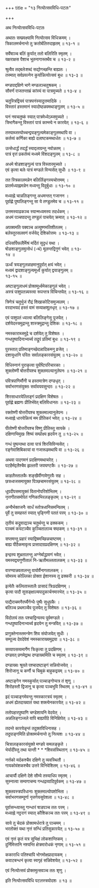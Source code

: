 +++
title = "१३ नित्योत्सवविधि-पटलः"

+++
  
  
  
अथ नित्योत्सवविधि-पटलः  
  
अथातः सम्प्रवक्ष्यामि नित्योत्सव विधिक्रमम् ।  
त्रिकालमर्चनान्ते तु क्रतोर्बलिरुदाहृतम् ॥ १३-१ ॥  
  
सर्वेषाञ्च बलिं कुर्यात् ततो बलिरिति स्मृतम् ।  
यक्षराक्षस पैशाच भूतनागास्तथैव च ॥ १३-२ ॥  
  
श्रुत्वैव तद्बलेःशब्दं सद्योगच्छन्ति बाह्यतः ।  
तस्मात् सर्वप्रयत्नेन कुर्यान्नित्योत्सवं बुधः ॥ १३-३ ॥  
  
मण्डपाद्दक्षिणे भागे मण्डलञ्चतुश्रकम् ।  
सौवर्णं राजतन्ताम्रं कांस्यं वा पात्रमुच्यते ॥ १३-४ ॥  
  
चतुस्त्रिद्वियवं पात्रघनंस्यादुत्तमादिके ।  
विस्तारं हस्तमानं स्यादोष्ठन्नवमथाङ्गुलम् ॥ १३-५ ॥  
  
घनं नवचतुष्कं स्यात् पात्रमेध्येऽब्जमुच्यते ।  
त्रिभागैकन्तु विस्तारं पात्रं काम्स्ये न कारयेत् ॥ १३-६ ॥  
  
तस्याब्जस्योच्चन्द्व्यङ्गुल्यमेकाङ्गुलमथापि वा ।  
कर्तव्यं कर्णिका बाह्ये दलाष्टकमथार्धतः ॥ १३-७ ॥  
  
उत्सेधार्द्धं तदर्द्धं स्याद्दलाग्रन्तु नवोन्नतम् ।  
पात्रं वृत्तं प्रकर्तव्यं मध्यमे विंशदङ्गुलम् ॥ १३-८ ॥  
  
अधमे षोडशाङ्गुल्यं पात्र विस्तारमुच्यते ।  
एवं कृत्वा बलेः पात्रं मण्डले विन्यसेत् सुधीः ॥ १३-९ ॥  
  
तत स्त्रिकालमन्नेन बलिर्लिङ्गस्यचोत्तमम् ।  
प्रातर्मध्याह्नमन्नेन मध्यन्तु विदुर्बुधाः ॥ १३-१० ॥  
  
मध्याह्ने चान्नलिङ्गन्तु अधमन्तत् गजानन ।  
पूर्वाह्णे पुष्पलिङ्गन्तु सा ये तण्डुलमेव च ॥ १३-११ ॥  
  
उत्तमस्याढकञ्च स्यान्मध्यमस्य तदर्धकम् ।  
अधमं पञ्चपादन्तु तण्डुलं पाचयेत् क्रमात् ॥ १३-१२ ॥  
  
अपक्वमति पक्वञ्च अत्युष्णमतिशीतलम् ।  
बलेस्तुरसलवणं वर्जयेद् देशिकोत्तमः ॥ १३-१३ ॥  
  
दधिसर्पिफलैर्मिश्रं मर्दितं सुदृधं यथा ।  
षोडशाङ्गुलमुत्सेधं (-थं) मूलन्तद्विगुणं भवेत् ॥ १३-  
१४ ॥  
  
ऊर्ध्वं त्रयङ्गुलन्नाहमानुपूर्वात् क्षयं भवेत् ।  
मध्यमं द्वादशाङ्गुल्यमूर्ध्वं कुर्यात् द्वयाङ्गुलम् ॥   
१३-१५ ॥  
  
अष्टाङ्गुलाधमं प्रोक्तमूर्ध्वमेकाङ्गुलं भवेत् ।  
अस्त्रं पाशुपतन्न्यस्त्वा रूपन्तत्र विचिन्तयेत् ॥ १३-१६ ॥  
  
त्रिणेत्रं चतुर्भुजं रौद्रं शिखाकोटिसमुज्वलम् ।  
वरदाभयदं हस्तं वामं सव्याक्षशूलधृत् ॥ १३-१७ ॥  
  
एवं पाशुपतं ध्यात्वा बलिलिङ्गेसु पूजयेत् ।  
दर्शयेदस्त्रमुद्रान्तु शास्त्रमुद्रान्तु देशिकः ॥ १३-१८ ॥  
  
नमस्काराब्जमुद्रे च दर्शयेत् तु विशेषतः ।  
गन्धपुष्पादिनाभ्यर्च्य तद्रूपं प्रतिमां बुधः ॥ १३-१९ ॥  
  
पुरस्तात् प्रतिमाङ्गच्छेदन्नादिकमनु व्रजेत् ।  
दशायुधानि परितः सर्वालङ्कारसंयुतम् ॥ १३-२० ॥  
  
विधिस्नानं पुराकृत्वा पुर्यष्टिपरिचारकाः ।  
शुक्लोष्णी षोत्तरीयश्च शुक्लमाल्यानुलेपनः ॥ १३-२१ ॥  
  
पवित्रपाणिर्मौनी च हस्तमात्रेण दण्डधृत् ।  
सर्वाभरणसंयुक्तः सर्वावयवसुन्दरः ॥ १३-२२ ॥  
  
शिरसाधारयेल्लिङ्गं प्रदक्षिण विशेषतः ।  
पूर्वाह्णे ब्रह्मणः प्रीतिर्भवेत् बलिविधानतः ॥ १३-२३ ॥  
  
रक्तोष्णी षोत्तरीयश्च शुक्लमाल्यानुलेपनः ।  
मध्याह्ने धारयेन्नित्यं मम प्रीतिकरं भवेत् ॥ १३-२४ ॥  
  
पीतोष्णी षोत्तरीयश्च विष्णु प्रीतिस्तु सायके ।  
दक्षिणाभिमुखः शिष्यं सम्प्रोक्ष्य हृदयेन तु ॥ १३-२५ ॥  
  
गन्धं पुष्पन्तथा दत्वा पात्रं शिरसिविन्यसेत् ।  
रङ्गेवाशिबिकायां वा गजारूढमथापि वा ॥ १३-२६ ॥  
  
अथवा पादगमनं प्रदक्षिणमथाचरेत् ।  
पटहैर्मद्दलैश्चैव झल्लरी जयघण्टकैः ॥ १३-२७ ॥  
  
काहलैस्तालकैः शङ्खैर्वीणावेणुरवैः सह ।  
छत्रध्वजसमायुक्त पिञ्छचामरसंयुतम् ॥ १३-२८ ॥  
  
धूपदीपसमायुक्तं वितानोपरिशोभितम् ।  
नृत्तगीतसमोपेतं गणिकाभिरलङ्कृतम् ॥ १३-२९ ॥  
  
अन्यैर्भक्तजनैः सार्धं स्तोत्रध्वनिसमन्वितम् ।  
पूर्वे तु समहस्तं स्यात् भृङ्गिणी पततं परम् ॥ १३-३० ॥  
  
तृतीयं कद्रुवाद्यञ्च चतुर्थन्तु च ढक्ककम् ।  
पञ्चमं कयटञ्चैव कुञ्चितालञ्च षष्ठकम् ॥ १३-३१ ॥  
  
सप्तमन्तु प्रहारं स्याद्विषमच्छिन्नचाष्टमम् ।  
बाह्य पीठैकमावृत्य प्रासादाग्रप्रदक्षिणम् ॥ १३-३२ ॥  
  
इन्द्रस्य शुभ्रतालन्तु अग्नेर्बाद्धावणं भवेत् ।  
यमस्यद्व्यगुणीतालं नि-ऋतौमल्लतालकम् ॥ १३-३३ ॥  
  
वारण्यान्नवतालन्तु वायोर्वैनागतालकम् ।  
सोमस्य कोल्लिका प्रोक्ता ईशानस्य तु ढक्करी ॥ १३-३४ ॥  
  
इत्येतैः कल्पितास्तालैः प्रासादं त्रिःप्रदक्षिणम् ।  
कृत्वा पादौ सुसङ्क्षाल्यपादुकार्चनमारभेत् ॥ १३-३५ ॥  
  
पाद्यैराचमनैरर्घ्यैर्गन्धैः पुष्पैः सुधूपकैः ।  
बलिञ्च प्रथमञ्चैव पूजयेत् तु विशेषतः ॥ १३-३६ ॥  
  
विदोलयं ततः पश्चाद्विन्यस्य पूर्वमण्डले ।  
गन्धपुष्पादिनाभ्यर्च्य हृदयेन तु मन्त्रवित् ॥ १३-३७ ॥  
  
प्रागुक्तेनास्तमन्त्रेण शिव संयोजयेत् सुधीः ।  
सम्पूज्य देवदेवेशं नमस्काराख्यमुद्रया ॥ १३-३८ ॥  
  
सव्यापसव्यमार्गेण त्रिःकृत्वा तु प्रदक्षिणम् ।  
दण्डवत् प्रणमेद्वाथ दण्डाख्यमिति च स्मृतम् ॥ १३-३९ ॥  
  
दण्डाख्यः श्रूयते पश्चादष्टाङ्गं सन्नियोजयेत् ।  
शिरोजानू च कर्णौ च चिबुकं बाहुकद्वयम् ॥ १३-४० ॥  
  
अष्टाङ्गेन नमस्कुर्यात् पञ्चाङ्गोप्यत्र तं शृणु ।  
शिरोहस्तौ द्विजानू च कृत्वा पञ्चभुवि स्थितम् ॥ १३-४१ ॥  
  
इदं पञ्चाङ्गमेवन्तु नमस्कारत्रयं स्मृतम् ।  
अधमं ह्येतदाख्यातं यथा शक्त्येनकारयेत् ॥ १३-४२ ॥  
  
ततोपहारपुष्पाणि चण्डेशायनि वेदयेत् ।  
अन्नलिङ्गञ्जले वापि बाह्यपीठे विनिक्षिपेत् ॥ १३-४३ ॥  
  
तदन्ते कारयेन्नृन्तं तदुक्तविधिनासह ।  
तदुपाङ्गमिति प्रोक्तमर्चनान्ते तु नित्यशः ॥ १३-४४ ॥  
  
चित्रालङ्कारसंयुक्ते मण्डपे समलङ्कृते ।  
भेर्यादींस्तु तथा यान्ती * * *शिवसंस्थितान् ॥ १३-४५ ॥  
  
नर्त्तको मर्दकश्चैव दक्षिणे तु व्यवस्थितौ ।  
गायकोवंशकश्चैव उत्तरे विनिवेशितम् ॥ १३-४६ ॥  
  
आचार्यौ दक्षिणे देशे सौम्ये तस्याधिप स्मृतम् ।  
सुस्नात्वा सम्यगाचम्य गन्धद्रव्यादिपूर्वकम् ॥ १३-४७ ॥  
  
शुक्लवस्त्रपरिधानाः शुक्लमाल्योपशोभिता ।  
सर्वाभरणसम्पूर्णा नृत्तगेयसुपेशला ॥ १३-४८ ॥  
  
पूर्वासन्ध्यास्तु गान्धारं षाडपञ्च ततः परम् ।  
मध्याह्ने नट्टरागं स्यात् कौशिकञ्च ततः परम् ॥ १३-४९ ॥  
  
साये तु चेदकं प्रोक्तमर्धरात्रे तु पञ्चमम् ।  
भरतोक्तं यथा नृत्तं सन्धिं प्रतिसुकारयेत् ॥ १३-५० ॥  
  
एवं नृत्तं कृतं यत्र सुभिक्षं लोकशान्तिकम् ।  
दुर्निमित्तानि नश्यन्ति क्षेत्रमारोधकं नृणाम् ॥ १३-५१ ॥  
  
ककाराधि पतिश्चापि भोगमोक्षप्रादायकम् ।  
कवाटबन्धनं कृत्वा स्वगृहं सन्निवेशयेत् ॥ १३-५२ ॥  
  
एवं नित्योत्सवं प्रोक्तमुत्सवञ्च ततः शृणु ।  
  
इति नित्योत्सवविधि पटलस्त्रयोदशः ॥ १३ ॥
